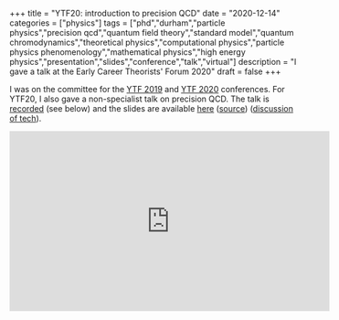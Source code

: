 +++
title = "YTF20: introduction to precision QCD"
date = "2020-12-14"
categories = ["physics"]
tags = ["phd","durham","particle physics","precision qcd","quantum field theory","standard model","quantum chromodynamics","theoretical physics","computational physics","particle physics phenomenology","mathematical physics","high energy physics","presentation","slides","conference","talk","virtual"]
description = "I gave a talk at the Early Career Theorists' Forum 2020"
draft = false
+++

I was on the committee for the [YTF 2019](https://conference.ippp.dur.ac.uk/event/825/timetable/?view=standard) and [YTF 2020](https://conference.ippp.dur.ac.uk/event/937/timetable/?view=standard) conferences.
For YTF20, I also gave a non-specialist talk on precision QCD.
The talk is [recorded](https://conference.ippp.dur.ac.uk/event/937/contributions/5039/attachments/4088/4823/RyanMoodieYTF20.mp4) (see below) and the slides are available [here](https://eidoom.gitlab.io/ytf20) ([source](https://gitlab.com/eidoom/ytf20)) ([discussion of tech](https://computing-blog.netlify.app/post/reveal/)).


<iframe scrolling="no"  src="https://conference.ippp.dur.ac.uk/event/937/contributions/5039/attachments/4088/4823/RyanMoodieYTF20.mp4" width="560" height="315" frameborder="0" allowfullscreen class="centre"></iframe>
